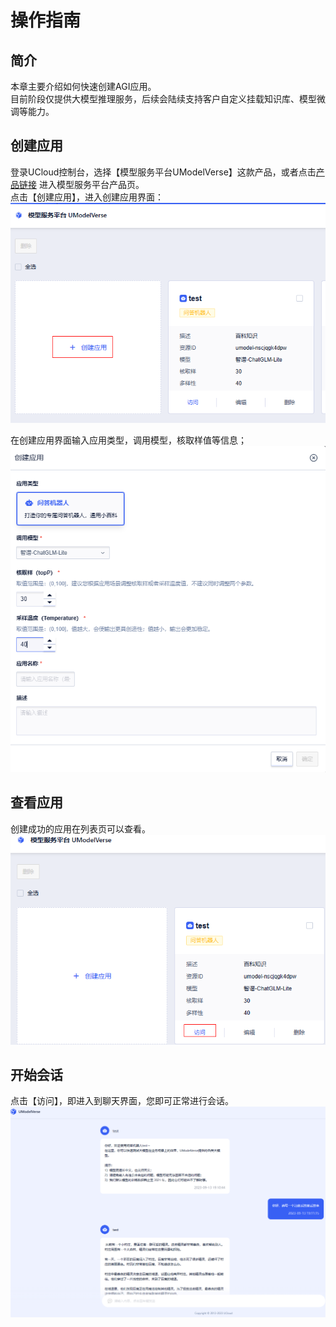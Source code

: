 # 操作指南
## 简介
本章主要介绍如何快速创建AGI应用。<br>
目前阶段仅提供大模型推理服务，后续会陆续支持客户自定义挂载知识库、模型微调等能力。


## 创建应用
登录UCloud控制台，选择【模型服务平台UModelVerse】这款产品，或者点击[产品链接](https://console.ucloud.cn/modelverse/)
进入模型服务平台产品页。<br>
点击【创建应用】，进入创建应用界面：
![img](/images/create-app0.png)<br>

在创建应用界面输入应用类型，调用模型，核取样值等信息；
![img](/images/create-app.png)<br>

## 查看应用
创建成功的应用在列表页可以查看。
![img](/images/create-app2.png)<br>

## 开始会话

点击【访问】，即进入到聊天界面，您即可正常进行会话。
![img](/images/chat.png)<br>
